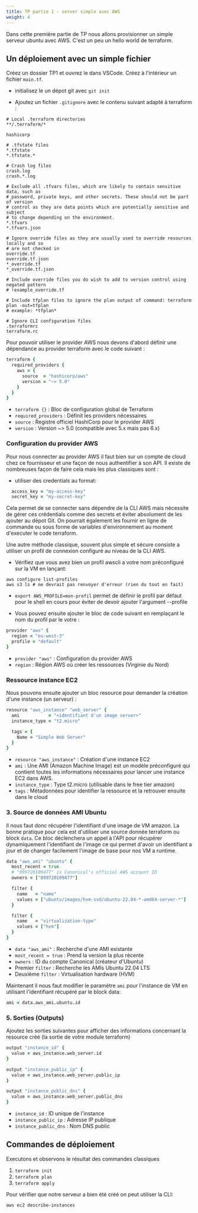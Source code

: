 ```yaml
---
title: TP partie 1 - server simple avec AWS
weight: 4
---
```



Dans cette première partie de TP nous allons provisionner un simple serveur ubuntu avec AWS. C'est un peu un hello world de terraform.


## Un déploiement avec un simple fichier

Créez un dossier TP1 et ouvrez le dans VSCode. Créez à l'intérieur un fichier `main.tf`.

- initialisez le un dépot git avec `git init`

- Ajoutez un fichier `.gitignore` avec le contenu suivant adapté à terraform :

```
# Local .terraform directories
**/.terraform/*

hashicorp

# .tfstate files
*.tfstate
*.tfstate.*

# Crash log files
crash.log
crash.*.log

# Exclude all .tfvars files, which are likely to contain sensitive data, such as
# password, private keys, and other secrets. These should not be part of version 
# control as they are data points which are potentially sensitive and subject 
# to change depending on the environment.
*.tfvars
*.tfvars.json

# Ignore override files as they are usually used to override resources locally and so
# are not checked in
override.tf
override.tf.json
*_override.tf
*_override.tf.json

# Include override files you do wish to add to version control using negated pattern
# !example_override.tf

# Include tfplan files to ignore the plan output of command: terraform plan -out=tfplan
# example: *tfplan*

# Ignore CLI configuration files
.terraformrc
terraform.rc
```

Pour pouvoir utiliser le provider AWS nous devons d'abord définir une dépendance au provider terraform avec le code suivant :

```coffee
terraform {
  required_providers {
    aws = {
      source  = "hashicorp/aws"
      version = "~> 5.0"
    }
  }
}
```

- `terraform {}` : Bloc de configuration global de Terraform
- `required_providers` : Définit les providers nécessaires
- `source` : Registre officiel HashiCorp pour le provider AWS
- `version` : Version ~> 5.0 (compatible avec 5.x mais pas 6.x)

### Configuration du provider AWS

Pour nous connecter au provider AWS il faut bien sur un compte de cloud chez ce fournisseur et une façon de nous authentifier à son API. Il existe de nombreuses façon de faire cela mais les plus classiques sont :

- utiliser des credentials au format:

```coffee
  access_key = "my-access-key"
  secret_key = "my-secret-key"
```

Cela permet de se connecter sans dépendre de la CLI AWS mais nécessite de gérer ces crédentials comme des secrets et éviter absolument de les ajouter au dépot Git. On pourrait également les fournir en ligne de commande ou sous forme de variables d'environnement au moment d'executer le code terraform.


Une autre méthode classique, souvent plus simple et sécure consiste a utiliser un profil de connexion configuré au niveau de la CLI AWS.

- Vérifiez que vous avez bien un profil awscli a votre nom préconfiguré sur la VM en lançant:

```
aws configure list-profiles
aws s3 ls # ne devrait pas renvoyer d'erreur (rien du tout en fait)
```

- `export AWS_PROFILE=mon-profil` permet de définir le profil par défaut pour le shell en cours pour éviter de devoir ajouter l'argument --profile

- Vous pouvez ensuite ajouter le bloc de code suivant en remplaçant le nom du profil par le votre :


```coffee
provider "aws" {
  region = "eu-west-3"
  profile = "default"
}
```
- `provider "aws"` : Configuration du provider AWS
- `region` : Région AWS où créer les ressources (Virginie du Nord)

### Ressource instance EC2

Nous pouvons ensuite ajouter un bloc resource pour demander la création d'une instance (un serveur) :

```coffee
resource "aws_instance" "web_server" {
  ami           = "<identifiant d'un image server>"
  instance_type = "t2.micro"

  tags = {
    Name = "Simple Web Server"
  }
}
```
- `resource "aws_instance"` : Création d'une instance EC2
- `ami` : Une AMI (Amazon Machine Image) est un modèle préconfiguré qui contient toutes les informations nécessaires pour lancer une instance EC2 dans AWS.
- `instance_type` : Type t2.micro (utilisable dans le free tier amazon)
- `tags` : Métadonnées pour identifier la ressource et la retrouver ensuite dans le cloud

### 3. Source de données AMI Ubuntu

Il nous faut donc récupérer l'identifiant d'une image de VM amazon. La bonne pratique pour cela est d'utiliser une source donnée terraform ou block `data`. Ce bloc déclenchera un appel à l'API pour récupérer dynamiquement l'identifiant de l'image ce qui permet d'avoir un identifiant a jour et de changer facilement l'image de base pour nos VM a runtime.

```coffee
data "aws_ami" "ubuntu" {
  most_recent = true
  # "099720109477" is Canonical's official AWS account ID
  owners = ["099720109477"]

  filter {
    name   = "name"
    values = ["ubuntu/images/hvm-ssd/ubuntu-22.04-*-amd64-server-*"]
  }

  filter {
    name   = "virtualization-type"
    values = ["hvm"]
  }
}
```

- `data "aws_ami"` : Recherche d'une AMI existante
- `most_recent = true` : Prend la version la plus récente
- `owners` : ID du compte Canonical (créateur d'Ubuntu)
- Premier `filter` : Recherche les AMIs Ubuntu 22.04 LTS
- Deuxième `filter` : Virtualisation hardware (HVM)


Maintenant il nous faut modifier le paramètre `ami` pour l'instance de VM en utilisant l'identifiant récupéré par le block data:

```coffee
ami = data.aws_ami.ubuntu.id
```


### 5. Sorties (Outputs)

Ajoutez les sorties suivantes pour afficher des informations concernant la resource créé (la sortie de votre module terraform)

```coffee
output "instance_id" {
  value = aws_instance.web_server.id
}

output "instance_public_ip" {
  value = aws_instance.web_server.public_ip
}

output "instance_public_dns" {
  value = aws_instance.web_server.public_dns
}
```

- `instance_id` : ID unique de l'instance
- `instance_public_ip` : Adresse IP publique
- `instance_public_dns` : Nom DNS public

## Commandes de déploiement

Executons et observons le résultat des commandes classiques

1. `terraform init`
2. `terraform plan` 
3. `terraform apply`


Pour vérifier que notre serveur a bien été créé on peut utiliser la CLI: 

`aws ec2 describe-instances`

